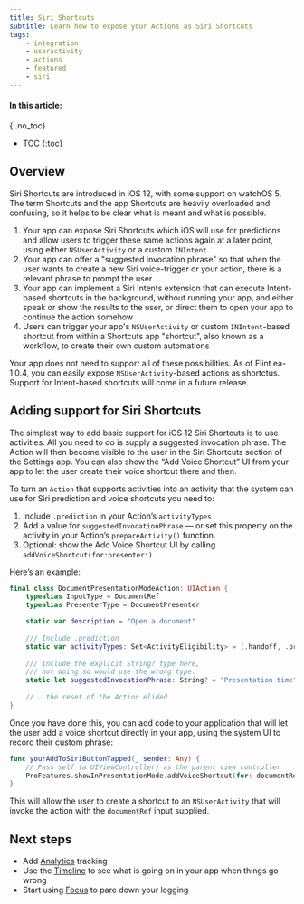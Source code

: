```yaml
---
title: Siri Shortcuts
subtitle: Learn how to expose your Actions as Siri Shortcuts
tags:
    - integration
    - useractivity
    - actions
    - featured
    - siri
---
```


#### In this article:
{:.no_toc}
* TOC
{:toc}

## Overview

Siri Shortcuts are introduced in iOS 12, with some support on watchOS 5. The term Shortcuts and the app Shortcuts are heavily overloaded and confusing, so it helps to be clear what is meant and what is possible.

1. Your app can expose Siri Shortcuts which iOS  will use for predictions and allow users to trigger these same actions again at a later point, using either `NSUserActivity` or a custom `INIntent`
2. Your app can offer a "suggested invocation phrase" so that when the user wants to create a new Siri voice-trigger or your action, there is a relevant phrase to prompt the user
3. Your app can implement a Siri Intents extension that can execute Intent-based shortcuts in the background, without running your app, and either speak or show the results to the user, or direct them to open your app to continue the action somehow
4. Users can trigger your app's `NSUserActivity` or custom `INIntent`-based shortcut from within a Shortcuts app "shortcut", also known as a workflow, to create their own custom automations

Your app does not need to support all of these possibilities. As of Flint ea-1.0.4, you can easily expose `NSUserActivity`-based actions as shortctus. Support for Intent-based shortcuts will come in a future release.

## Adding support for Siri Shortcuts

The simplest way to add basic support for iOS 12 Siri Shortcuts is to use activities. All you need to do is supply a suggested invocation phrase. The Action will then become visible to the user in the Siri Shortcuts section of the Settings app. You can also show the “Add Voice Shortcut” UI from your app to let the user create their voice shortcut there and then.

To turn an `Action` that supports activities into an activity that the system can use for Siri prediction and voice shortcuts you need to:

1. Include `.prediction` in your Action’s `activityTypes`
2. Add a value for `suggestedInvocationPhrase` — or set this property on the activity in your Action’s `prepareActivity()` function
3. Optional: show the Add Voice Shortcut UI by calling `addVoiceShortcut(for:presenter:)`

Here’s an example:

```swift
final class DocumentPresentationModeAction: UIAction {
    typealias InputType = DocumentRef
    typealias PresenterType = DocumentPresenter

    static var description = "Open a document"
    
    /// Include .prediction
    static var activityTypes: Set<ActivityEligibility> = [.handoff, .prediction]
    
    /// Include the explicit String? type here,
    /// not doing so would use the wrong type.
    static let suggestedInvocationPhrase: String? = "Presentation time"
    
    // … the reset of the Action elided
}
```

Once you have done this, you can add code to your application that will let the user add a voice shortcut directly in your app, using the system UI to record their custom phrase:

```swift
func yourAddToSiriButtonTapped(_ sender: Any) {
    // Pass self (a UIViewController) as the parent view controller
    ProFeatures.showInPresentationMode.addVoiceShortcut(for: documentRef, presenter:self)
}
```

This will allow the user to create a shortcut to an `NSUserActivity` that will invoke the action with the `documentRef` input supplied.

## Next steps

* Add [Analytics](analytics.md) tracking
* Use the [Timeline](timeline.md) to see what is going on in your app when things go wrong
* Start using [Focus](focus.md) to pare down your logging
